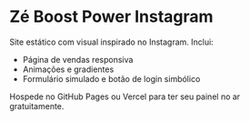 # Zé Boost Power Instagram

Site estático com visual inspirado no Instagram. Inclui:
- Página de vendas responsiva
- Animações e gradientes
- Formulário simulado e botão de login simbólico

Hospede no GitHub Pages ou Vercel para ter seu painel no ar gratuitamente.
